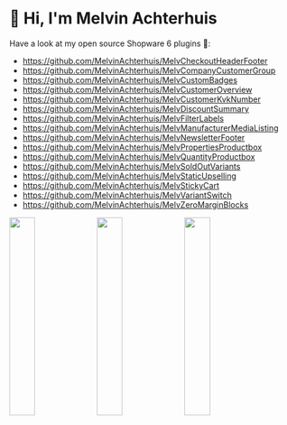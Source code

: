 # 👋 Hi, I'm Melvin Achterhuis

Have a look at my open source Shopware 6 plugins 💙:

* https://github.com/MelvinAchterhuis/MelvCheckoutHeaderFooter
* https://github.com/MelvinAchterhuis/MelvCompanyCustomerGroup
* https://github.com/MelvinAchterhuis/MelvCustomBadges
* https://github.com/MelvinAchterhuis/MelvCustomerOverview
* https://github.com/MelvinAchterhuis/MelvCustomerKvkNumber
* https://github.com/MelvinAchterhuis/MelvDiscountSummary
* https://github.com/MelvinAchterhuis/MelvFilterLabels
* https://github.com/MelvinAchterhuis/MelvManufacturerMediaListing
* https://github.com/MelvinAchterhuis/MelvNewsletterFooter
* https://github.com/MelvinAchterhuis/MelvPropertiesProductbox
* https://github.com/MelvinAchterhuis/MelvQuantityProductbox
* https://github.com/MelvinAchterhuis/MelvSoldOutVariants
* https://github.com/MelvinAchterhuis/MelvStaticUpselling
* https://github.com/MelvinAchterhuis/MelvStickyCart
* https://github.com/MelvinAchterhuis/MelvVariantSwitch
* https://github.com/MelvinAchterhuis/MelvZeroMarginBlocks

<img src="https://user-images.githubusercontent.com/26538915/129476485-ce8ad0f2-f9ba-4912-86e8-b8c026255ac8.png" width="30%"></img> <img src="https://user-images.githubusercontent.com/26538915/129476486-34ce693c-e537-4f2d-bd2d-dc97978a2aff.png" width="30%"></img> <img src="https://user-images.githubusercontent.com/26538915/129476487-e13be205-4d64-4a05-96da-53fc0ae07509.png" width="30%"></img> 
